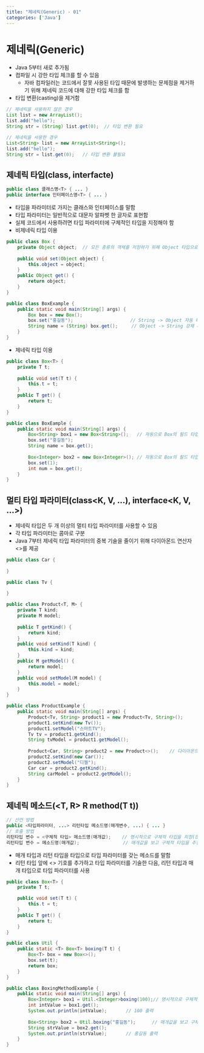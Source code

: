 ```yaml
---
title: "제네릭(Generic) - 01"
categories: ['Java']
---
```


# 제네릭(Generic)

- Java 5부터 새로 추가됨
- 컴파일 시 강한 타입 체크를 할 수 있음
  - 자바 컴파일러는 코드에서 잘못 사용된 타입 때문에 발생하는 문제점을 제거하기 위해 제네릭 코드에 대해 강한 타입 체크를 함
- 타입 변환(casting)을 제거함

````java
// 제네릭을 사용하지 않은 경우
List list = new ArrayList();
list.add("hello");
String str = (String) list.get(0);	// 타입 변환 필요

// 제네릭을 사용한 경우
List<String> list = new ArrayList<String>();
list.add("hello");
String str = list.get(0);	// 타입 변환 불필요
````





## 제네릭 타입(class<T>, interfacte<T>)

````java
public class 클래스명<T> { ... }
public interface 인터페이스명<T> { ... }
````

- 타입을 파라미터로 가지는 클래스와 인터페이스를 말함
- 타입 파라미터는 일반적으로 대문자 알파벳 한 글자로 표현함
- 실제 코드에서 사용하려면 타입 파라미터에 구체적인 타입을 지정해야 함
- 비제네릭 타입 이용

````java
public class Box {
	private Object object;	// 모든 종류의 객체를 저장하기 위해 Object 타입으로 선언
    
	public void set(Object object) {
		this.object = object;
	}	
	public Object get() {
		return object;
	}
}
````

````java
public class BoxExample {
	public static void main(String[] args) {
		Box box = new Box();
		box.set("홍길동");						// String -> Object 자동 타입 변환
		String name = (String) box.get();	  // Object -> String 강제 타입 변환
	}
}
````

- 제네릭 타입 이용

````java
public class Box<T> {
    private T t;
    
    public void set(T t) {
        this.t = t;
    }
    public T get() {
        return t;
    }
}
````

````java
public class BoxEample {
    public static void main(String[] args) {
        Box<String> box1 = new Box<String>();	// 자동으로 Box의 필드 타입이 String으로 변경되어 재구성됨
        box.set("홍길동");
        String name = box.get();
        
        Box<Integer> box2 = new Box<Integer>();	// 자동으로 Box의 필드 타입이 Integer로 변경되어 재구성됨
        box.set(1);
        int num = box.get();
    }
}
````





## 멀티 타입 파라미터(class<K, V, ...), interface<K, V, ...>)

- 제네릭 타입은 두 개 이상의 멀티 타입 파라미터를 사용할 수 있음
- 각 타입 파라미터는 콤마로 구분
- Java 7부터 제네릭 타입 파라미터의 중복 기술을 줄이기 위해 다이아몬드 연산자 <>를 제공

````java
public class Car {
    
}
````

````java
public class Tv {
    
}
````

````java
public class Product<T, M> {
	private T kind;
	private M model;
	
	public T getKind() {
		return kind;
	}
	public void setKind(T kind) {
		this.kind = kind;
	}
	public M getModel() {
		return model;
	}
	public void setModel(M model) {
		this.model = model;
	}
}
````

````java
public class ProductExample {
	public static void main(String[] args) {
		Product<Tv, String> product1 = new Product<Tv, String>();
		product1.setKind(new Tv());
		product1.setModel("스마트TV");
		Tv tv = product1.getKind();
		String tvModel = product1.getModel();
		
		Product<Car, String> product2 = new Product<>();	// 다이아몬드 연산자<> 사용
		product2.setKind(new Car());
		product2.setModel("디젤");
		Car car = product2.getKind();
		String carModel = product2.getModel();
	}
}
````





## 제네릭 메소드(<T, R> R method(T t))

````java
// 선언 방법
public <타입파라미터, ...> 리턴타입 메소드명(매개변수, ...) { ... }
// 호출 방법
리턴타입 변수 = <구체적 타입> 메소드명(매개값);	 // 명시적으로 구체적 타입을 지정(많이 안 씀)
리턴타입 변수 = 메소드명(매개값);				// 매개값을 보고 구체적 타입을 추정
````

- 매개 타입과 리턴 타입을 타입으로 타입 파라미터를 갖는 메소드를 말함
- 리턴 타입 앞에 <> 기호를 추가하고 타입 파라미터를 기술한 다음, 리턴 타입과 매개 타입으로 타입 파라미터를 사용

````java
public class Box<T> {
	private T t;

	public void set(T t) {
		this.t = t;
	}
	public T get() {
		return t;
	}
}
````

````java
public class Util {
	public static <T> Box<T> boxing(T t) {
		Box<T> box = new Box<>();
		box.set(t);
		return box;
	}
}
````

````java
public class BoxingMethodExample {
	public static void main(String[] args) {
		Box<Integer> box1 = Util.<Integer>boxing(100);// 명시적으로 구체적 타입을 지정해서 제네릭 메소드 호출
		int intValue = box1.get();
		System.out.println(intValue);		// 100 출력
		
		Box<String> box2 = Util.boxing("홍길동");		// 매개값을 보고 구체적인 타입을 추정하도록 제네릭 메소드 호출
		String strValue = box2.get();
		System.out.println(strValue);		// 홍길동 출력
	}
}
````
